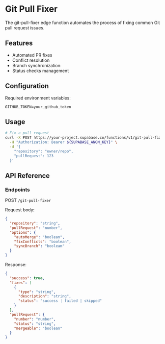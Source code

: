 # Git Pull Fixer

The git-pull-fixer edge function automates the process of fixing common Git pull request issues.

## Features

- Automated PR fixes
- Conflict resolution
- Branch synchronization
- Status checks management

## Configuration

Required environment variables:
```
GITHUB_TOKEN=your_github_token
```

## Usage

```bash
# Fix a pull request
curl -X POST https://your-project.supabase.co/functions/v1/git-pull-fixer \
  -H "Authorization: Bearer ${SUPABASE_ANON_KEY}" \
  -d '{
    "repository": "owner/repo",
    "pullRequest": 123
  }'
```

## API Reference

### Endpoints

POST `/git-pull-fixer`

Request body:
```json
{
  "repository": "string",
  "pullRequest": "number",
  "options": {
    "autoMerge": "boolean",
    "fixConflicts": "boolean",
    "syncBranch": "boolean"
  }
}
```

Response:
```json
{
  "success": true,
  "fixes": [
    {
      "type": "string",
      "description": "string",
      "status": "success | failed | skipped"
    }
  ],
  "pullRequest": {
    "number": "number",
    "status": "string",
    "mergeable": "boolean"
  }
}